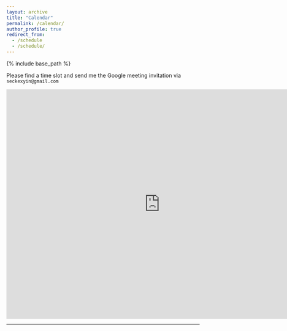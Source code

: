 ```yaml
---
layout: archive
title: "Calendar"
permalink: /calendar/
author_profile: true
redirect_from:
  - /schedule
  - /schedule/
---
```


{% include base_path %}

<script src="https://polyfill.io/v3/polyfill.min.js?features=es6"></script>
<script id="MathJax-script" async src="https://cdn.jsdelivr.net/npm/mathjax@3/es5/tex-mml-chtml.js"></script>
<script>
MathJax = {
  tex: {
    inlineMath: [['$', '$']],
    processEscapes: true
  }
};
</script>

Please find a time slot and send me the Google meeting invitation via  `seckexyin@gmail.com`

<iframe src="https://calendar.google.com/calendar/embed?height=600&wkst=2&bgcolor=%23ffffff&ctz=Asia%2FHong_Kong&showTitle=0&showNav=1&showTz=1&showCalendars=0&showTabs=0&showPrint=0&mode=WEEK&title=Yuwei%20Yin&src=c2Vja2V4eWluQGdtYWlsLmNvbQ&color=%23039BE5" style="border-width:0" width="800" height="600" frameborder="0" scrolling="no"></iframe>

---
